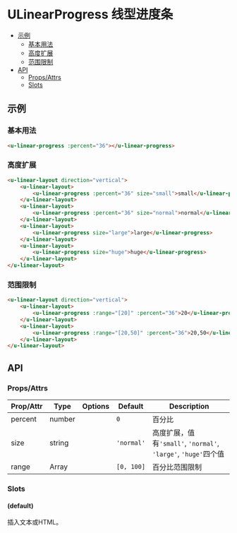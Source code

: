 <!-- 该 README.md 根据 api.yaml 和 docs/*.md 自动生成，为了方便在 GitHub 和 NPM 上查阅。如需修改，请查看源文件 -->

# ULinearProgress 线型进度条

- [示例](#示例)
    - [基本用法](#基本用法)
    - [高度扩展](#高度扩展)
    - [范围限制](#范围限制)
- [API]()
    - [Props/Attrs](#propsattrs)
    - [Slots](#slots)

## 示例
### 基本用法

``` html
<u-linear-progress :percent="36"></u-linear-progress>
```

### 高度扩展

``` html
<u-linear-layout direction="vertical">
    <u-linear-layout>
        <u-linear-progress :percent="36" size="small">small</u-linear-progress>
    </u-linear-layout>
    <u-linear-layout>
        <u-linear-progress :percent="36" size="normal">normal</u-linear-progress>
    </u-linear-layout>
    <u-linear-layout>
        <u-linear-progress size="large">large</u-linear-progress>
    </u-linear-layout>
    <u-linear-layout>
        <u-linear-progress size="huge">huge</u-linear-progress>
    </u-linear-layout>
</u-linear-layout>
```

### 范围限制
``` html
<u-linear-layout direction="vertical">
    <u-linear-layout>
        <u-linear-progress :range="[20]" :percent="36">20</u-linear-progress>
    </u-linear-layout>
    <u-linear-layout>
        <u-linear-progress :range="[20,50]" :percent="36">20,50</u-linear-progress>
    </u-linear-layout>
</u-linear-layout>
```

## API
### Props/Attrs

| Prop/Attr | Type | Options | Default | Description |
| --------- | ---- | ------- | ------- | ----------- |
| percent | number |  | `0` | 百分比 |
| size | string |  | `'normal'` | 高度扩展，值有`'small'`, `'normal'`, `'large'`, `'huge'`四个值 |
| range | Array |  | `[0, 100]` | 百分比范围限制 |

### Slots

#### (default)

插入文本或HTML。

